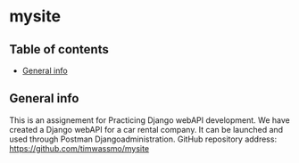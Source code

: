 # mysite 
## Table of contents
* [General info](#general-info)
## General info
This is an assignement for Practicing Django webAPI development. We have created a Django webAPI for a car rental company.
It can be launched and used through Postman Djangoadministration.
GitHub repository address: https://github.com/timwassmo/mysite
